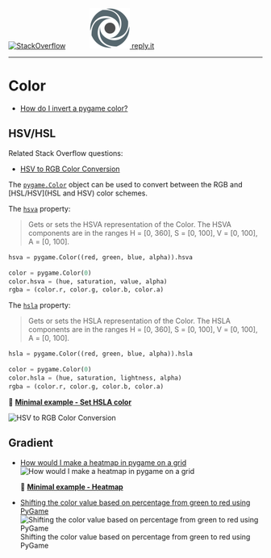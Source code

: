 [![StackOverflow](https://stackexchange.com/users/flair/7322082.png)](https://stackoverflow.com/users/5577765/rabbid76?tab=profile) &nbsp;&nbsp;&nbsp;&nbsp;&nbsp;&nbsp;&nbsp;&nbsp;&nbsp;&nbsp; [![reply.it](../../resource/logo/Repl_it_logo_80.png) reply.it](https://repl.it/repls/folder/PyGame%20Examples)

---

# Color

- [How do I invert a pygame color?](https://stackoverflow.com/questions/65041283/how-do-i-invert-a-pygame-color/65041334#65041334)

## HSV/HSL

Related Stack Overflow questions:

- [HSV to RGB Color Conversion](https://stackoverflow.com/questions/24852345/hsv-to-rgb-color-conversion)

The [`pygame.Color`](https://www.pygame.org/docs/ref/color.html#pygame.Color) object can be used to convert between the RGB and [HSL/HSV](HSL and HSV) color schemes.

The [`hsva`](https://www.pygame.org/docs/ref/color.html#pygame.Color.hsva) property:

> Gets or sets the HSVA representation of the Color. The HSVA components are in the ranges H = [0, 360], S = [0, 100], V = [0, 100], A = [0, 100].

```py
hsva = pygame.Color((red, green, blue, alpha)).hsva
```

```py
color = pygame.Color(0)
color.hsva = (hue, saturation, value, alpha)
rgba = (color.r, color.g, color.b, color.a)
```

The [`hsla`](https://www.pygame.org/docs/ref/color.html#pygame.Color.hsla) property:

> Gets or sets the HSLA representation of the Color. The HSLA components are in the ranges H = [0, 360], S = [0, 100], V = [0, 100], A = [0, 100].

```py
hsla = pygame.Color((red, green, blue, alpha)).hsla
```

```py
color = pygame.Color(0)
color.hsla = (hue, saturation, lightness, alpha)
rgba = (color.r, color.g, color.b, color.a)
```

:scroll: **[Minimal example - Set HSLA color](../../examples/minimal_examples/pygame_minimal_color_hsv_hsl.py)**

![HSV to RGB Color Conversion](https://i.stack.imgur.com/U314N.png)

## Gradient

- [How would I make a heatmap in pygame on a grid](https://stackoverflow.com/questions/55617119/how-would-i-make-a-heatmap-in-pygame-on-a-grid/55618024#55618024)  
  ![How would I make a heatmap in pygame on a grid](https://i.stack.imgur.com/4c4gB.gif)

  :scroll: **[Minimal example - Heatmap](../../examples/minimal_examples/pygame_minimal_color_gradient_1.py)**

- [Shifting the color value based on percentage from green to red using PyGame](https://stackoverflow.com/questions/65904437/shifting-the-color-value-based-on-percentage-from-green-to-red-using-pygame/65904561#65904561)  
  ![Shifting the color value based on percentage from green to red using PyGame](https://i.stack.imgur.com/Psxup.png)  
Shifting the color value based on percentage from green to red using PyGame
